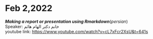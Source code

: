# Feb 2,2022
***Making a report or presentation using Rmarkdown***(*persian*)<br/>
Speaker: خانم دکتر الهام هائم
<br/>
youtube link: https://www.youtube.com/watch?v=cL7xFcr2XsU&t=641s
